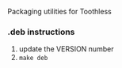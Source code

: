 Packaging utilities for Toothless

### .deb instructions
1. update the VERSION number
2. ```make deb```
